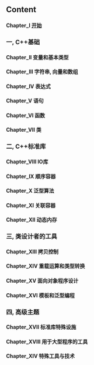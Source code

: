 ## Content

#### Chapter_I [开始](https://github.com/Evil-crow/CPP/tree/master/C%2B%2B_Primer/Chapter_I)

### 一, C++基础

#### Chapter_II 变量和基本类型

#### Chapter_III 字符串, 向量和数组

#### Chapter_IV 表达式

#### Chapter_V 语句

#### Chapter_VI 函数

#### Chapter_VII 类

### 二, C++标准库

#### Chapter_VIII IO库

#### Chapter_IX 顺序容器

#### Chapter_X 泛型算法

#### Chapter_XI 关联容器

#### Chapter_XII 动态内存

### 三, 类设计者的工具

#### Chapter_XIII 拷贝控制

#### Chapter_XIV 重载运算和类型转换

#### Chapter_XV 面向对象程序设计

#### Chapter_XVI 模板和泛型编程

### 四, 高级主题

#### Chapter_XVII 标准库特殊设施

#### Chapter_XVIII 用于大型程序的工具

#### Chapter_XIV 特殊工具与技术